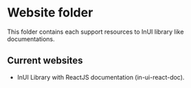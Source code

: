 # Website folder

This folder contains each support resources to InUI library like documentations.

## Current websites

- InUI Library with ReactJS documentation (in-ui-react-doc).
